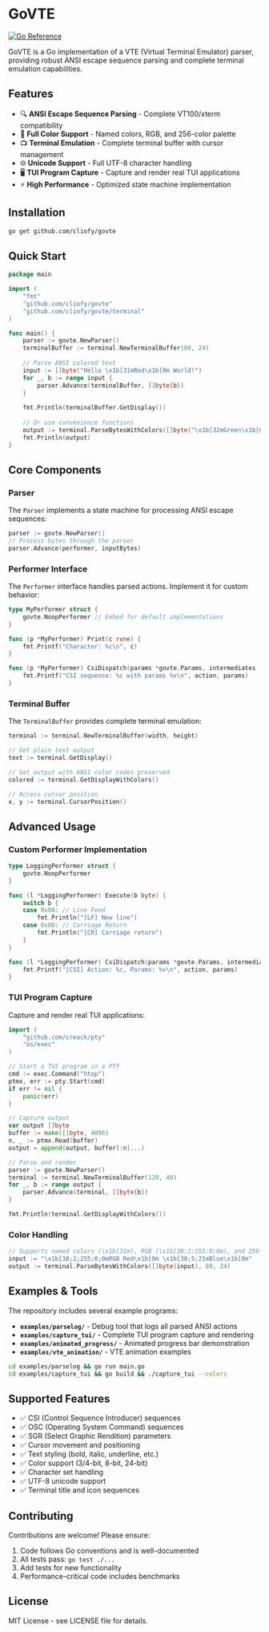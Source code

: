 # GoVTE

[![Go Reference](https://pkg.go.dev/badge/github.com/cliofy/govte.svg)](https://pkg.go.dev/github.com/cliofy/govte)

GoVTE is a Go implementation of a VTE (Virtual Terminal Emulator) parser, providing robust ANSI escape sequence parsing and complete terminal emulation capabilities.

## Features

- 🔍 **ANSI Escape Sequence Parsing** - Complete VT100/xterm compatibility
- 🎨 **Full Color Support** - Named colors, RGB, and 256-color palette
- 📺 **Terminal Emulation** - Complete terminal buffer with cursor management
- 🌐 **Unicode Support** - Full UTF-8 character handling
- 🖥️ **TUI Program Capture** - Capture and render real TUI applications
- ⚡ **High Performance** - Optimized state machine implementation

## Installation

```bash
go get github.com/cliofy/govte
```

## Quick Start

```go
package main

import (
    "fmt"
    "github.com/cliofy/govte"
    "github.com/cliofy/govte/terminal"
)

func main() {
    parser := govte.NewParser()
    terminalBuffer := terminal.NewTerminalBuffer(80, 24)
    
    // Parse ANSI colored text
    input := []byte("Hello \x1b[31mRed\x1b[0m World!")
    for _, b := range input {
        parser.Advance(terminalBuffer, []byte{b})
    }
    
    fmt.Println(terminalBuffer.GetDisplay())
    
    // Or use convenience functions
    output := terminal.ParseBytesWithColors([]byte("\x1b[32mGreen\x1b[0m"), 80, 24)
    fmt.Println(output)
}
```

## Core Components

### Parser

The `Parser` implements a state machine for processing ANSI escape sequences:

```go
parser := govte.NewParser()
// Process bytes through the parser
parser.Advance(performer, inputBytes)
```

### Performer Interface

The `Performer` interface handles parsed actions. Implement it for custom behavior:

```go
type MyPerformer struct {
    govte.NoopPerformer // Embed for default implementations
}

func (p *MyPerformer) Print(c rune) {
    fmt.Printf("Character: %c\n", c)
}

func (p *MyPerformer) CsiDispatch(params *govte.Params, intermediates []byte, ignore bool, action rune) {
    fmt.Printf("CSI sequence: %c with params %v\n", action, params)
}
```

### Terminal Buffer

The `TerminalBuffer` provides complete terminal emulation:

```go
terminal := terminal.NewTerminalBuffer(width, height)

// Get plain text output
text := terminal.GetDisplay()

// Get output with ANSI color codes preserved
colored := terminal.GetDisplayWithColors()

// Access cursor position
x, y := terminal.CursorPosition()
```

## Advanced Usage

### Custom Performer Implementation

```go
type LoggingPerformer struct {
    govte.NoopPerformer
}

func (l *LoggingPerformer) Execute(b byte) {
    switch b {
    case 0x0A: // Line Feed
        fmt.Println("[LF] New line")
    case 0x0D: // Carriage Return
        fmt.Println("[CR] Carriage return")
    }
}

func (l *LoggingPerformer) CsiDispatch(params *govte.Params, intermediates []byte, ignore bool, action rune) {
    fmt.Printf("[CSI] Action: %c, Params: %v\n", action, params)
}
```

### TUI Program Capture

Capture and render real TUI applications:

```go
import (
    "github.com/creack/pty"
    "os/exec"
)

// Start a TUI program in a PTY
cmd := exec.Command("htop")
ptmx, err := pty.Start(cmd)
if err != nil {
    panic(err)
}

// Capture output
var output []byte
buffer := make([]byte, 4096)
n, _ := ptmx.Read(buffer)
output = append(output, buffer[:n]...)

// Parse and render
parser := govte.NewParser()
terminal := terminal.NewTerminalBuffer(120, 40)
for _, b := range output {
    parser.Advance(terminal, []byte{b})
}

fmt.Println(terminal.GetDisplayWithColors())
```

### Color Handling

```go
// Supports named colors (\x1b[31m), RGB (\x1b[38;2;255;0;0m), and 256-color (\x1b[38;5;196m)
input := "\x1b[38;2;255;0;0mRGB Red\x1b[0m \x1b[38;5;21mBlue\x1b[0m"
output := terminal.ParseBytesWithColors([]byte(input), 80, 24)
```

## Examples & Tools

The repository includes several example programs:

- **`examples/parselog/`** - Debug tool that logs all parsed ANSI actions
- **`examples/capture_tui/`** - Complete TUI program capture and rendering
- **`examples/animated_progress/`** - Animated progress bar demonstration
- **`examples/vte_animation/`** - VTE animation examples

```bash
cd examples/parselog && go run main.go
cd examples/capture_tui && go build && ./capture_tui --colors
```

## Supported Features

- ✅ CSI (Control Sequence Introducer) sequences
- ✅ OSC (Operating System Command) sequences
- ✅ SGR (Select Graphic Rendition) parameters
- ✅ Cursor movement and positioning
- ✅ Text styling (bold, italic, underline, etc.)
- ✅ Color support (3/4-bit, 8-bit, 24-bit)
- ✅ Character set handling
- ✅ UTF-8 unicode support
- ✅ Terminal title and icon sequences

## Contributing

Contributions are welcome! Please ensure:

1. Code follows Go conventions and is well-documented
2. All tests pass: `go test ./...`
3. Add tests for new functionality
4. Performance-critical code includes benchmarks

## License

MIT License - see LICENSE file for details.
